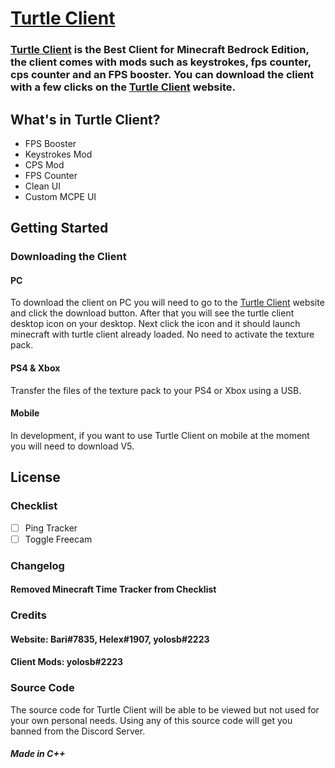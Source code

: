 [Turtle Client](http://turtleclient.xyz/)
===========

### [Turtle Client](https://turtleclient.xyz) is the Best Client for Minecraft Bedrock Edition, the client comes with mods such as keystrokes, fps counter, cps counter and an FPS booster. You can download the client with a few clicks on the [Turtle Client](https://turtleclient.xyz) website.



## What's in Turtle Client?

* FPS Booster
* Keystrokes Mod
* CPS Mod
* FPS Counter
* Clean UI
* Custom MCPE UI


## Getting Started

### Downloading the Client

#### PC

To download the client on PC you will need to go to the [Turtle Client](https://turtleclient.xyz) website and click the download button. After that you will see the turtle client desktop icon on your desktop. Next click the icon and it should launch minecraft with turtle client already loaded. No need to activate the texture pack. 

#### PS4 & Xbox

Transfer the files of the texture pack to your PS4 or Xbox using a USB.

#### Mobile

In development, if you want to use Turtle Client on mobile at the moment you will need to download V5.

## License

### Checklist

- [ ] Ping Tracker
- [ ] Toggle Freecam

### Changelog

#### Removed Minecraft Time Tracker from Checklist


### Credits

#### Website: Bari#7835, Helex#1907, yolosb#2223
#### Client Mods: yolosb#2223

### Source Code

The source code for Turtle Client will be able to be viewed but not used for your own personal needs. Using any of this source code will get you banned from the Discord Server.

##### Made in C++
